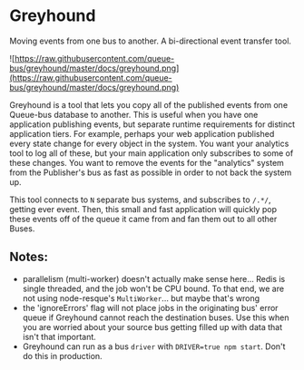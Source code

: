 # Greyhound
Moving events from one bus to another.
A bi-directional event transfer tool.

![https://raw.githubusercontent.com/queue-bus/greyhound/master/docs/greyhound.png](https://raw.githubusercontent.com/queue-bus/greyhound/master/docs/greyhound.png)

Greyhound is a tool that lets you copy all of the published events from one Queue-bus database to another.  This is useful when you have one application publishing events, but separate runtime requirements for distinct application tiers.  For example, perhaps your web application published every state change for every object in the system.  You want your analytics tool to log all of these, but your main application only subscribes to some of these changes.  You want to remove the events for the "analytics" system from the Publisher's bus as fast as possible in order to not back the system up.

This tool connects to `N` separate bus systems, and subscribes to `/.*/`, getting ever event.  Then, this small and fast application will quickly pop these events off of the queue it came from and fan them out to all other Buses.

## Notes:
- parallelism (multi-worker) doesn't actually make sense here... Redis is single threaded, and the job won't be CPU bound.  To that end, we are not using node-resque's `MultiWorker`... but maybe that's wrong
- the 'ignoreErrors' flag will not place jobs in the originating bus' error queue if Greyhound cannot reach the destination buses. Use this when you are worried about your source bus getting filled up with data that isn't that important.
- Greyhound can run as a bus `driver` with `DRIVER=true npm start`.  Don't do this in production.
